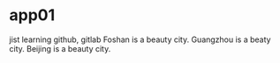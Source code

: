 # app01
jist learning github, gitlab
Foshan is a beauty city.
Guangzhou is a beaty city.
Beijing is a beauty city.